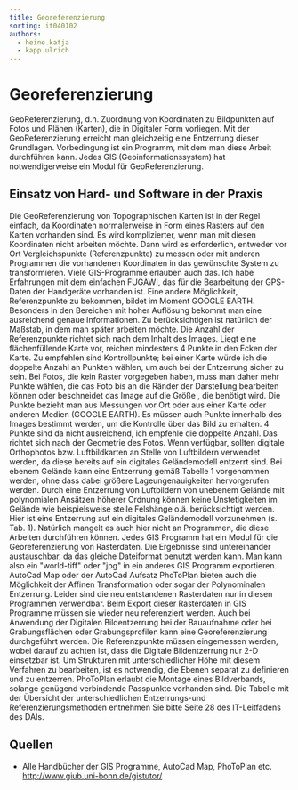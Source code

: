 ```yaml
---
title: Georeferenzierung
sorting: it040102
authors:
  - heine.katja
  - kapp.ulrich
---
```


# Georeferenzierung

GeoReferenzierung, d.h. Zuordnung von Koordinaten zu Bildpunkten auf Fotos und Plänen (Karten), die in Digitaler Form vorliegen. Mit der GeoReferenzierung erreicht man gleichzeitig eine Entzerrung dieser Grundlagen. Vorbedingung ist ein Programm, mit dem man diese Arbeit durchführen kann. Jedes GIS (Geoinformationssystem) hat notwendigerweise ein Modul für GeoReferenzierung.

## Einsatz von Hard- und Software in der Praxis

Die GeoReferenzierung von Topographischen Karten ist in der Regel einfach, da Koordinaten normalerweise in Form eines Rasters auf den Karten vorhanden sind. Es wird komplizierter, wenn man mit diesen Koordinaten nicht arbeiten möchte. Dann wird es erforderlich, entweder vor Ort Vergleichspunkte (Referenzpunkte) zu messen oder mit anderen Programmen die vorhandenen Koordinaten in das gewünschte System zu transformieren. Viele GIS-Programme erlauben auch das. Ich habe Erfahrungen mit dem einfachen FUGAWI, das für die Bearbeitung der GPS-Daten der Handgeräte vorhanden ist. Eine andere Möglichkeit, Referenzpunkte zu bekommen, bildet im Moment GOOGLE EARTH. Besonders in den Bereichen mit hoher Auflösung bekommt man eine ausreichend genaue Informationen. Zu berücksichtigen ist natürlich der Maßstab, in dem man später arbeiten möchte. Die Anzahl der Referenzpunkte richtet sich nach dem Inhalt des Images. Liegt eine flächenfüllende Karte vor, reichen mindestens 4 Punkte in den Ecken der Karte. Zu empfehlen sind Kontrollpunkte; bei einer Karte würde ich die doppelte Anzahl an Punkten wählen, um auch bei der Entzerrung sicher zu sein. Bei Fotos, die kein Raster vorgegeben haben, muss man daher mehr Punkte wählen, die das Foto bis an die Ränder der Darstellung bearbeiten können oder beschneidet das Image auf die Größe , die benötigt wird. Die Punkte bezieht man aus Messungen vor Ort oder aus einer Karte oder anderen Medien (GOOGLE EARTH). Es müssen auch Punkte innerhalb des Images bestimmt werden, um die Kontrolle über das Bild zu erhalten. 4 Punkte sind da nicht ausreichend, ich empfehle die doppelte Anzahl. Das richtet sich nach der Geometrie des Fotos. Wenn verfügbar, sollten digitale Orthophotos bzw. Luftbildkarten an Stelle von Luftbildern verwendet werden, da diese bereits auf ein digitales Geländemodell entzerrt sind. Bei ebenem Gelände kann eine Entzerrung gemäß Tabelle 1 vorgenommen werden, ohne dass dabei größere Lageungenauigkeiten hervorgerufen werden. Durch eine Entzerrung von Luftbildern von unebenem Gelände mit polynomialen Ansätzen höherer Ordnung können keine Unstetigkeiten im Gelände wie beispielsweise steile Felshänge o.ä. berücksichtigt werden. Hier ist eine Entzerrung auf ein digitales Geländemodell vorzunehmen (s. Tab. 1). Natürlich mangelt es auch hier nicht an Programmen, die diese Arbeiten durchführen können. Jedes GIS Programm hat ein Modul für die Georeferenzierung von Rasterdaten. Die Ergebnisse sind untereinander austauschbar, da das gleiche Dateiformat benutzt werden kann. Man kann also ein "world-tiff" oder "jpg" in ein anderes GIS Programm exportieren. AutoCad Map oder der AutoCad Aufsatz PhoToPlan bieten auch die Möglichkeit der Affinen Transformation oder sogar der Polynominalen Entzerrung. Leider sind die neu entstandenen Rasterdaten nur in diesen Programmen verwendbar. Beim Export dieser Rasterdaten in GIS Programme müssen sie wieder neu referenziert werden. Auch bei Anwendung der Digitalen Bildentzerrung bei der Bauaufnahme oder bei Grabungsflächen oder Grabungsprofilen kann eine Georeferenzierung durchgeführt werden. Die Referenzpunkte müssen eingemessen werden, wobei darauf zu achten ist, dass die Digitale Bildentzerrung nur 2-D einsetzbar ist. Um Strukturen mit unterschiedlicher Höhe mit diesem Verfahren zu bearbeiten, ist es notwendig, die Ebenen separat zu definieren und zu entzerren. PhoToPlan erlaubt die Montage eines Bildverbands, solange genügend verbindende Passpunkte vorhanden sind. Die Tabelle mit der Übersicht der unterschiedlichen Entzerrungs-und Referenzierungsmethoden entnehmen Sie bitte Seite 28 des IT-Leitfadens des DAIs.

## Quellen

- Alle Handbücher der GIS Programme, AutoCad Map, PhoToPlan etc. http://www.giub.uni-bonn.de/gistutor/
